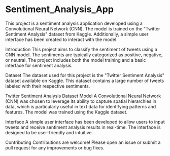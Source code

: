 # Sentiment_Analysis_App
This project is a sentiment analysis application developed using a Convolutional Neural Network (CNN). The model is trained on the "Twitter Sentiment Analysis" dataset from Kaggle. Additionally, a simple user interface has been created to interact with the model.

Introduction
This project aims to classify the sentiment of tweets using a CNN model. The sentiments are typically categorized as positive, negative, or neutral. The project includes both the model training and a basic interface for sentiment analysis.

Dataset
The dataset used for this project is the "Twitter Sentiment Analysis" dataset available on Kaggle. This dataset contains a large number of tweets labeled with their respective sentiments.

Twitter Sentiment Analysis Dataset
Model
A Convolutional Neural Network (CNN) was chosen to leverage its ability to capture spatial hierarchies in data, which is particularly useful in text data for identifying patterns and features. The model was trained using the Kaggle dataset.

Interface
A simple user interface has been developed to allow users to input tweets and receive sentiment analysis results in real-time. The interface is designed to be user-friendly and intuitive.

Contributing
Contributions are welcome! Please open an issue or submit a pull request for any improvements or bug fixes.
